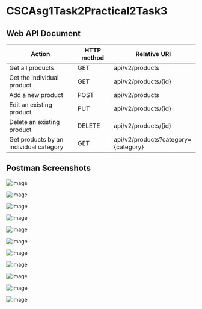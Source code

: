 # CSCAsg1Task2Practical2Task3

## Web API Document
Action | HTTP   method | Relative   URI
-- | -- | --
Get all products | GET | api/v2/products
Get the individual product | GET | api/v2/products/{id}
Add a new product | POST | api/v2/products
Edit an existing product | PUT | api/v2/products/{id}
Delete an existing product | DELETE | api/v2/products/{id}
Get products by an individual category | GET | api/v2/products?category={category}

## Postman Screenshots
![image](https://user-images.githubusercontent.com/40429653/60241272-76d34200-98e5-11e9-878d-103bc9b714ea.png)

![image](https://user-images.githubusercontent.com/40429653/60241305-8fdbf300-98e5-11e9-8ff3-d9a52adb6754.png)

![image](https://user-images.githubusercontent.com/40429653/60241331-a3875980-98e5-11e9-9bce-db9a5487aa55.png)

![image](https://user-images.githubusercontent.com/40429653/60241368-bac64700-98e5-11e9-909a-b3e5eb0c1e50.png)

![image](https://user-images.githubusercontent.com/40429653/60241421-d6315200-98e5-11e9-9bfe-cb2f36a4b832.png)

![image](https://user-images.githubusercontent.com/40429653/60241458-e9442200-98e5-11e9-8cec-8343b9b5284e.png)

![image](https://user-images.githubusercontent.com/40429653/60242088-7176f700-98e7-11e9-8cc3-9968a53f8a65.png)

![image](https://user-images.githubusercontent.com/40429653/60242004-396fb400-98e7-11e9-8c10-8869f66a626c.png)

![image](https://user-images.githubusercontent.com/40429653/60242050-54dabf00-98e7-11e9-8b75-1dc79822bc92.png)

![image](https://user-images.githubusercontent.com/40429653/60242133-8d7a9880-98e7-11e9-9f37-7b5ff8f464f3.png)

![image](https://user-images.githubusercontent.com/40429653/60242156-99fef100-98e7-11e9-8e3f-8d88227dfcb1.png)

